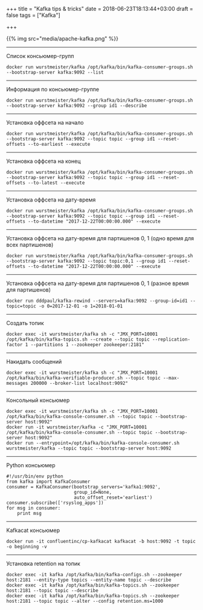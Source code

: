 +++
title = "Kafka tips & tricks"
date = 2018-06-23T18:13:44+03:00
draft = false
tags = ["Kafka"]

+++

{{% img src="media/apache-kafka.png" %}}

---
Список консьюмер-групп
```
docker run wurstmeister/kafka /opt/kafka/bin/kafka-consumer-groups.sh --bootstrap-server kafka:9092 --list
```

---
Информация по консьюмер-группе
```
docker run wurstmeister/kafka /opt/kafka/bin/kafka-consumer-groups.sh --bootstrap-server kafka:9092 --group id1 --describe
```

---
Установка оффсета на начало
```
docker run wurstmeister/kafka /opt/kafka/bin/kafka-consumer-groups.sh --bootstrap-server kafka:9092 --topic topic --group id1 --reset-offsets --to-earliest --execute
```

---
Установка оффсета на конец
```
docker run wurstmeister/kafka /opt/kafka/bin/kafka-consumer-groups.sh --bootstrap-server kafka:9092 --topic topic --group id1 --reset-offsets --to-latest --execute
```

---
Установка оффсета на дату-время
```
docker run wurstmeister/kafka /opt/kafka/bin/kafka-consumer-groups.sh --bootstrap-server kafka:9092 --topic topic --group id1 --reset-offsets --to-datetime "2017-12-22T00:00:00.000" --execute
```

---
Установка оффсета на дату-время для партишенов 0, 1 (одно время для всех партишенов)
```
docker run wurstmeister/kafka /opt/kafka/bin/kafka-consumer-groups.sh --bootstrap-server kafka:9092 --topic topic:0,1 --group id1 --reset-offsets --to-datetime "2017-12-22T00:00:00.000" --execute
```

---
Установка оффсета на дату-время для партишенов 0, 1 (разное время для партишенов)
```
docker run dddpaul/kafka-rewind --servers=kafka:9092 --group-id=id1 --topic=topic -o 0=2017-12-01 -o 1=2018-01-01
```

---
Создать топик
```
docker exec -it wurstmeister/kafka sh -c "JMX_PORT=10001 /opt/kafka/bin/kafka-topics.sh --create --topic topic --replication-factor 1 --partitions 1 --zookeeper zookeeper:2181"
```

---
Накидать сообщений
```
docker exec -it wurstmeister/kafka sh -c "JMX_PORT=10001 /opt/kafka/bin/kafka-verifiable-producer.sh --topic topic --max-messages 200000 --broker-list localhost:9092"
```

---
Консольный консьюмер
```
docker exec -it wurstmeister/kafka sh -c "JMX_PORT=10001 /opt/kafka/bin/kafka-console-consumer.sh --topic topic --bootstrap-server host:9092"
docker run -it wurstmeister/kafka -c "JMX_PORT=10001 /opt/kafka/bin/kafka-console-consumer.sh --topic topic --bootstrap-server host:9092"
docker run --entrypoint=/opt/kafka/bin/kafka-console-consumer.sh wurstmeister/kafka --topic topic --bootstrap-server host:9092
```

---
Python консьюмер
```
#!/usr/bin/env python
from kafka import KafkaConsumer
consumer = KafkaConsumer(bootstrap_servers='kafka1:9092',
                         group_id=None,
                         auto_offset_reset='earliest')
consumer.subscribe(['rsyslog_apps'])
for msg in consumer:
    print msg
```

---
Kafkacat консьюмер
```
docker run -it confluentinc/cp-kafkacat kafkacat -b host:9092 -t topic -o beginning -v
```

---
Установка retention на топик
```
docker exec -it kafka /opt/kafka/bin/kafka-configs.sh --zookeeper host:2181 --entity-type topics --entity-name topic --describe
docker exec -it kafka /opt/kafka/bin/kafka-topics.sh --zookeeper host:2181 --topic topic --describe
docker exec -it kafka /opt/kafka/bin/kafka-topics.sh --zookeeper host:2181 --topic topic --alter --config retention.ms=1000
```
